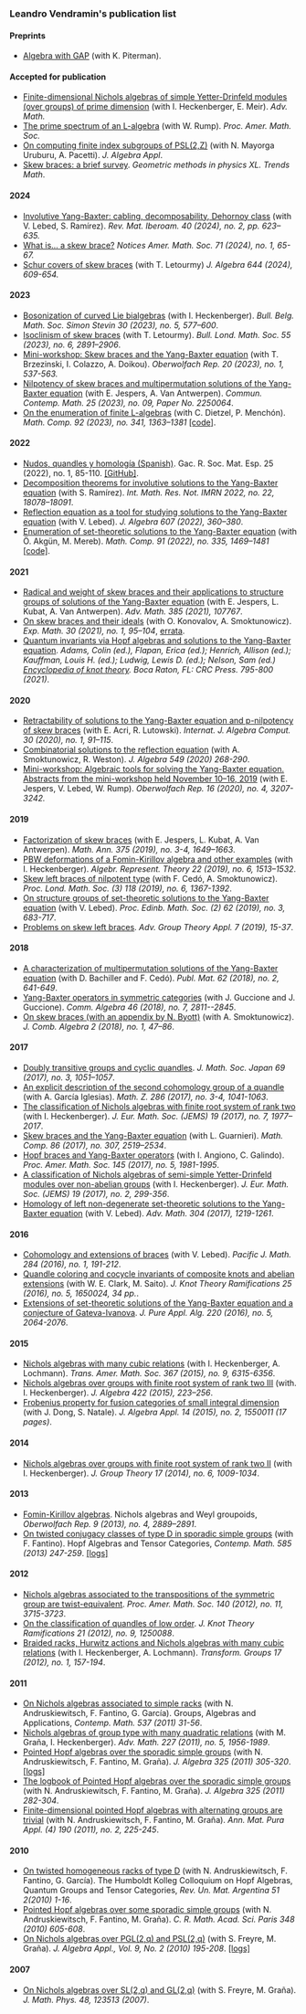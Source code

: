 ### Leandro Vendramin's publication list

#### Preprints

* [Algebra with GAP](https://publications.mfo.de/handle/mfo/4023) (with K. Piterman).  

#### Accepted for publication

* [Finite-dimensional Nichols algebras of simple Yetter-Drinfeld modules (over groups) of prime dimension](http://arxiv.org/abs/2306.02989) (with I. Heckenberger, E. Meir). _Adv. Math._
* [The prime spectrum of an L-algebra](http://arxiv.org/abs/2206.01001) (with W. Rump). _Proc. Amer. Math. Soc._
* [On computing finite index subgroups of PSL(2,Z)](http://arxiv.org/abs/2307.01826) (with N. Mayorga Uruburu, A. Pacetti). _J. Algebra Appl_. 
* [Skew braces: a brief survey](https://arxiv.org/abs/2311.07112). _Geometric methods in physics XL. Trends Math_.

#### 2024 

* [Involutive Yang-Baxter: cabling, decomposability, Dehornoy class](http://arxiv.org/abs/2209.02041) (with V. Lebed, S. Ramírez). _Rev. Mat. Iberoam. 40 (2024), no. 2, pp. 623–635._
* [What is... a skew brace?](https://www.ams.org/notices/202401/rnoti-p65.pdf) _Notices Amer. Math. Soc. 71 (2024), no. 1, 65-67._
* [Schur covers of skew braces](https://arxiv.org/abs/2302.03970) (with T. Letourmy) _J. Algebra 644 (2024), 609-654._
    
#### 2023

* [Bosonization of curved Lie bialgebras](http://arxiv.org/abs/2209.02115) (with I. Heckenberger). _Bull. Belg. Math. Soc. Simon Stevin 30 (2023), no. 5, 577–600_.
* [Isoclinism of skew braces](https://arxiv.org/abs/2211.14414) (with T. Letourmy). _Bull. Lond. Math. Soc. 55 (2023), no. 6, 2891–2906_.
* [Mini-workshop: Skew braces and the Yang-Baxter equation](https://publications.mfo.de/bitstream/handle/mfo/4027/OWR_2023_09.pdf?sequence=4&isAllowed=y) (with T. Brzezinski, I. Colazzo, A. Doikou). _Oberwolfach Rep. 20 (2023), no. 1, 537-563._
* [Nilpotency of skew braces and multipermutation solutions of the
  Yang-Baxter equation](http://arxiv.org/abs/2205.01572) (with E. Jespers, A. Van Antwerpen). _Commun. Contemp. Math. 25 (2023), no. 09, Paper No. 2250064_.
* [On the enumeration of finite L-algebras](http://arxiv.org/abs/2206.04955) (with C. Dietzel, P. Menchón). _Math. Comp. 92 (2023), no. 341, 1363–1381_
 [[code]](https://zenodo.org/badge/latestdoi/417288153).

#### 2022

* [Nudos, quandles y homología (Spanish)](https://github.com/vendramin/nudos/raw/main/nudos.pdf). Gac. R. Soc. Mat. Esp. 25 (2022), no. 1, 85-110. [[GitHub]](https://github.com/vendramin/nudos).
* [Decomposition theorems for involutive solutions to the Yang-Baxter
  equation](http://arxiv.org/abs/2101.04239) (with S. Ramírez). _Int. Math. Res. Not. IMRN 2022, no. 22, 18078–18091_.
* [Reflection equation as a tool for studying solutions to the Yang-Baxter equation](https://arxiv.org/abs/2008.01752) (with V. Lebed). _J. Algebra 607 (2022), 360–380_.
* [Enumeration of set-theoretic solutions to the Yang-Baxter equation](https://arxiv.org/abs/2008.04483) (with Ö. Akgün, M. Mereb). _Math. Comp. 91 (2022), no. 335, 1469–1481_ [[code]](https://zenodo.org/badge/latestdoi/283301509).

#### 2021

* [Radical and weight of skew braces and their applications to structure groups of solutions of the Yang-Baxter equation](https://arxiv.org/abs/2001.10967) (with E. Jespers, L. Kubat, A. Van Antwerpen). _Adv. Math. 385 (2021), 107767_.
* [On skew braces and their ideals](https://arxiv.org/abs/1804.04106) (with O. Konovalov, A. Smoktunowicz). _Exp. Math. 30 (2021), no. 1, 95–104_, [errata](https://doi.org/10.1080/10586458.2021.1980466).
* [Quantum invariants via Hopf algebras and solutions to the Yang-Baxter equation](https://arxiv.org/abs/1811.09345). _Adams, Colin (ed.), Flapan, Erica (ed.); Henrich, Allison (ed.); Kauffman, Louis H. (ed.); Ludwig, Lewis D. (ed.); Nelson, Sam (ed.) [Encyclopedia of knot theory](https://www.zbmath.org/?q=an%3A1468.57001). Boca Raton, FL: CRC Press. 795-800 (2021)_.

#### 2020

* [Retractability of solutions to the Yang-Baxter equation and p-nilpotency of skew braces](https://arxiv.org/abs/1904.11657) (with E. Acri, R. Lutowski). _Internat. J. Algebra Comput. 30 (2020), no. 1, 91–115_.  
* [Combinatorial solutions to the reflection equation](https://arxiv.org/abs/1810.03341) (with A. Smoktunowicz, R. Weston). _J. Algebra 549 (2020) 268-290_.
* [Mini-workshop: Algebraic tools for solving the Yang-Baxter equation. Abstracts from the mini-workshop held November 10–16, 2019](https://publications.mfo.de/bitstream/handle/mfo/3705/OWR_2019_51.pdf?sequence=4&isAllowed=y) (with E. Jespers, V. Lebed, W. Rump). _Oberwolfach Rep. 16 (2020), no. 4, 3207-3242._

#### 2019

* [Factorization of skew braces](http://arxiv.org/abs/1905.05886) (with E. Jespers, L. Kubat, A. Van Antwerpen). _Math. Ann. 375 (2019), no. 3-4, 1649–1663_.
* [PBW deformations of a Fomin-Kirillov algebra and other examples](http://arxiv.org/abs/1703.10632) (with I. Heckenberger). _Algebr. Represent. Theory 22 (2019), no. 6, 1513–1532_.
* [Skew left braces of nilpotent type](https://arxiv.org/abs/1806.01127) (with F. Cedó, A. Smoktunowicz). _Proc. Lond. Math. Soc. (3) 118 (2019), no. 6, 1367-1392_.
* [On structure groups of set-theoretic solutions to the Yang-Baxter equation](http://arxiv.org/abs/1707.00633) (with V. Lebed). _Proc. Edinb. Math. Soc. (2) 62 (2019), no. 3, 683-717_.
* [Problems on skew left braces](https://arxiv.org/abs/1807.06411). _Adv. Group Theory Appl. 7 (2019), 15-37_.

#### 2018

* [A characterization of multipermutation solutions of the Yang-Baxter equation](http://arxiv.org/abs/1701.09109) (with D. Bachiller and F. Cedó). _Publ. Mat. 62 (2018), no. 2, 641-649_.
* [Yang-Baxter operators in symmetric categories](http://arxiv.org/abs/1610.05999) (with J. Guccione and J. Guccione). _Comm. Algebra 46 (2018), no. 7, 2811--2845_.
* [On skew braces (with an appendix by N. Byott)](http://arxiv.org/abs/1705.06958) (with A. Smoktunowicz). _J. Comb. Algebra 2 (2018), no. 1, 47–86_.

#### 2017

* [Doubly transitive groups and cyclic quandles](http://arxiv.org/abs/1401.4574). _J. Math. Soc. Japan 69 (2017), no. 3, 1051–1057_.
* [An explicit description of the second cohomology group of a quandle](http://arxiv.org/abs/1512.01262) (with A. García Iglesias). _Math. Z. 286 (2017), no. 3-4, 1041-1063_.
* [The classification of Nichols algebras with finite root system of rank two](http://arxiv.org/abs/1311.2881) (with I. Heckenberger). _J. Eur. Math. Soc. (JEMS) 19 (2017), no. 7, 1977–2017_.
* [Skew braces and the Yang-Baxter equation](http://arxiv.org/abs/1511.03171) (with L. Guarnieri). _Math. Comp. 86 (2017), no. 307, 2519–2534_.
* [Hopf braces and Yang-Baxter operators](http://arxiv.org/abs/1604.02098) (with I. Angiono, C. Galindo). _Proc. Amer. Math. Soc. 145 (2017), no. 5, 1981-1995_.
* [A classification of Nichols algebras of semi-simple Yetter-Drinfeld modules over non-abelian groups](http://arxiv.org/abs/1412.0857) (with I. Heckenberger). _J. Eur. Math. Soc. (JEMS) 19 (2017), no. 2, 299-356_.
* [Homology of left non-degenerate set-theoretic solutions to the Yang-Baxter equation](http://arxiv.org/abs/1509.07067) (with V. Lebed). _Adv. Math. 304 (2017), 1219-1261_.

#### 2016

* [Cohomology and extensions of braces](http://arxiv.org/abs/1601.01633) (with V. Lebed). _Pacific J. Math. 284 (2016), no. 1, 191-212_.
* [Quandle coloring and cocycle invariants of composite knots and abelian extensions](http://arxiv.org/abs/1407.5803) (with W. E. Clark, M. Saito). _J. Knot Theory Ramifications 25 (2016), no. 5, 1650024, 34 pp._.
* [Extensions of set-theoretic solutions of the Yang-Baxter equation and a conjecture of Gateva-Ivanova](http://arxiv.org/abs/1502.00790). _J. Pure Appl. Alg. 220 (2016), no. 5, 2064-2076_.

#### 2015

* [Nichols algebras with many cubic relations](http://arxiv.org/abs/1212.4330) (with I. Heckenberger, A. Lochmann). _Trans. Amer. Math. Soc. 367 (2015), no. 9, 6315-6356_.
* [Nichols algebras over groups with finite root system of rank two III](http://arxiv.org/abs/1309.4634) (with. I. Heckenberger). _J. Algebra 422 (2015), 223–256_.
* [Frobenius property for fusion categories of small integral dimension](http://arxiv.org/abs/1209.1726) (with J. Dong, S. Natale). _J. Algebra Appl. 14 (2015), no. 2, 1550011 (17 pages)_.

#### 2014

* [Nichols algebras over groups with finite root system of rank two II](http://arxiv.org/abs/1302.0213) (with I. Heckenberger). _J. Group Theory 17 (2014), no. 6, 1009-1034_.

#### 2013

* [Fomin-Kirillov algebras](http://arxiv.org/abs/1210.5423). Nichols algebras and Weyl groupoids, _Oberwolfach Rep. 9 (2013), no. 4, 2889–2891_.
* [On twisted conjugacy classes of type D in sporadic simple groups](http://arxiv.org/abs/1107.0310) (with F. Fantino). Hopf Algebras and Tensor Categories, _Contemp. Math. 585 (2013) 247-259_. [[logs]](logs/CONM2013.tar.bz2)

#### 2012

* [Nichols algebras associated to the transpositions of the symmetric group are twist-equivalent](http://arxiv.org/abs/1011.5267). _Proc. Amer. Math. Soc. 140 (2012), no. 11, 3715-3723_.
* [On the classification of quandles of low order](http://arxiv.org/abs/1105.5341). _J. Knot Theory Ramifications 21 (2012), no. 9, 1250088_.
* [Braided racks, Hurwitz actions and Nichols algebras with many cubic relations](http://arxiv.org/abs/1103.4526) (with I. Heckenberger, A. Lochmann). _Transform. Groups 17 (2012), no. 1, 157-194_.

#### 2011

* [On Nichols algebras associated to simple racks](http://arxiv.org/abs/1006.5727) (with N. Andruskiewitsch, F. Fantino, G. García). Groups, Algebras and Applications, _Contemp. Math. 537 (2011) 31-56_.
* [Nichols algebras of group type with many quadratic relations](http://arxiv.org/abs/1004.3723) (with M. Graña, I. Heckenberger). _Adv. Math. 227 (2011), no. 5, 1956-1989_.
* [Pointed Hopf algebras over the sporadic simple groups](http://arxiv.org/abs/1001.1108) (with N. Andruskiewitsch, F. Fantino, M. Graña). _J. Algebra 325 (2011) 305-320_. [[logs]](logs/JAlgebra2011.tar.bz2)
* [The logbook of Pointed Hopf algebras over the sporadic simple groups](http://arxiv.org/abs/1001.1113) (with N. Andruskiewitsch, F. Fantino, M. Graña). _J. Algebra 325 (2011) 282-304_.
* [Finite-dimensional pointed Hopf algebras with alternating groups are trivial](http://arxiv.org/abs/0812.4628) (with N. Andruskiewitsch, F. Fantino, M. Graña). _Ann. Mat. Pura Appl. (4) 190 (2011), no. 2, 225-245_.

#### 2010

* [On twisted homogeneous racks of type D](http://arxiv.org/abs/1007.1739) (with N. Andruskiewitsch, F. Fantino, G. García). The Humboldt Kolleg Colloquium on Hopf Algebras, Quantum Groups and Tensor Categories, _Rev. Un. Mat. Argentina 51 2(2010) 1-16_.
* [Pointed Hopf algebras over some sporadic simple groups](http://arxiv.org/abs/0906.1352) (with N. Andruskiewitsch, F. Fantino, M. Graña). _C. R. Math. Acad. Sci. Paris 348 (2010) 605-608_.
* [On Nichols algebras over PGL(2,q) and PSL(2,q)](http://arXiv.org/abs/0802.2567) (with S. Freyre, M. Graña). _J. Algebra Appl., Vol. 9, No. 2 (2010) 195-208_. [[logs]](logs/JAA2010.tar.bz2)

#### 2007

* [On Nichols algebras over SL(2,q) and GL(2,q)](http://arXiv.org/abs/math/0703498) (with S. Freyre, M. Graña). _J. Math. Phys. 48, 123513 (2007)_.


